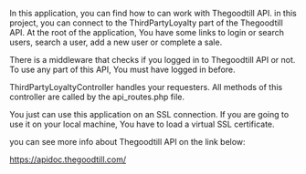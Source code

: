
In this application, you can find how to can work with Thegoodtill API. in this project, you can connect to the ThirdPartyLoyalty part of the Thegoodtill API. At the root of the application, You have some links to login or search users, search a user, add a new user or complete a sale. 

There is a middleware that checks if you logged in to Thegoodtill API or not. To use any part of this API, You must have logged in before. 

ThirdPartyLoyaltyController handles your requesters. All methods of this controller are called by the api_routes.php file. 

You just can use this application on an SSL connection. If you are going to use it on your local machine, You have to load a virtual SSL certificate.

you can see more info about Thegoodtill API on the link below:

https://apidoc.thegoodtill.com/
